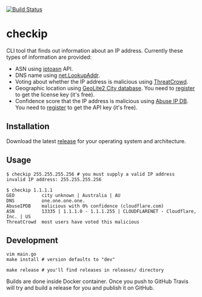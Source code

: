 [![Build Status](https://travis-ci.org/jreisinger/checkip.svg?branch=master)](https://travis-ci.org/jreisinger/checkip)

# checkip

CLI tool that finds out information about an IP address. Currently these types of information are provided:

* ASN using [iptoasn](https://iptoasn.com/) API.
* DNS name using [net.LookupAddr](https://golang.org/pkg/net/#LookupAddr).
* Voting about whether the IP address is malicious using [ThreatCrowd](https://www.threatcrowd.org/).
* Geographic location using [GeoLite2 City database](https://dev.maxmind.com/geoip/geoip2/geolite2/). You need to [register](https://dev.maxmind.com/geoip/geoip2/geolite2/#Download_Access) to get the license key (it's free).
* Confidence score that the IP address is malicious using [Abuse IP DB](https://www.abuseipdb.com). You need to [register](https://www.abuseipdb.com/register?plan=free) to get the API key (it's free).

## Installation

Download the latest [release](https://github.com/jreisinger/checkip/releases) for your operating system and architecture.

## Usage

```
$ checkip 255.255.255.256 # you must supply a valid IP address
invalid IP address: 255.255.255.256

$ checkip 1.1.1.1
GEO          city unknown | Australia | AU
DNS          one.one.one.one.
AbuseIPDB    malicious with 0% confidence (cloudflare.com)
ASN          13335 | 1.1.1.0 - 1.1.1.255 | CLOUDFLARENET - Cloudflare, Inc. | US
ThreatCrowd  most users have voted this malicious
```

## Development

```
vim main.go
make install # version defaults to "dev"

make release # you'll find releases in releases/ directory
```

Builds are done inside Docker container. Once you push to GitHub Travis will
try and build a release for you and publish it on GitHub.
